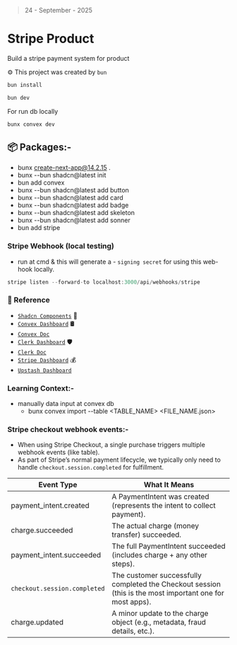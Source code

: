 > 24 - September - 2025

# Stripe Product

Build a stripe payment system for product

⚙️ This project was created by `bun`

```sh
bun install
```

```sh
bun dev
```

For run db locally

```sh
bunx convex dev
```

## 📦 Packages:-

- bunx create-next-app@14.2.15 .
- bunx --bun shadcn@latest init
- bun add convex
- bunx --bun shadcn@latest add button
- bunx --bun shadcn@latest add card
- bunx --bun shadcn@latest add badge
- bunx --bun shadcn@latest add skeleton
- bunx --bun shadcn@latest add sonner
- bun add stripe

### Stripe Webhook (local testing)

- run at cmd & this will generate a - `signing secret` for using this web-hook locally.
  
```js
stripe listen --forward-to localhost:3000/api/webhooks/stripe
```

### 📎 Reference

- [`Shadcn Components`](https://ui.shadcn.com/docs/components) 🎨
- [`Convex Dashboard`](https://dashboard.convex.dev) 🛢️
- [`Convex Doc`](https://docs.convex.dev)
- [`Clerk Dashboard`](https://dashboard.clerk.com) 🛡️
- [`Clerk Doc`](https://clerk.com/docs)
- [`Stripe Dashboard`](https://dashboard.stripe.com) 💰
- [`Upstash Dashboard`](https://console.upstash.com)

### Learning Context:-

- manually data input at convex db
  - bunx convex import --table <TABLE_NAME> <FILE_NAME.json>

### Stripe checkout webhook events:-

- When using Stripe Checkout, a single purchase triggers multiple webhook events (like table).
- As part of Stripe’s normal payment lifecycle, we typically only need to handle `checkout.session.completed` for fulfillment.

| Event Type                  | What It Means                                                                     |
|-----------------------------|-----------------------------------------------------------------------------------|
|payment_intent.created       | A PaymentIntent was created (represents the intent to collect payment).           |
|charge.succeeded             | The actual charge (money transfer) succeeded.                                     |
|payment_intent.succeeded     | The full PaymentIntent succeeded (includes charge + any other steps).             |
|`checkout.session.completed` | The customer successfully completed the Checkout session (this is the most important one for most apps).|
|charge.updated               | A minor update to the charge object (e.g., metadata, fraud details, etc.).        |
